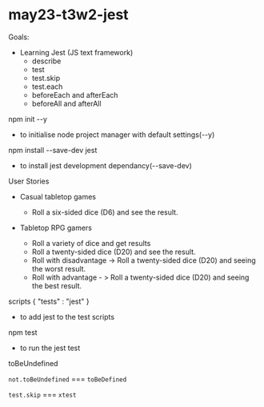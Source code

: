 # may23-t3w2-jest

Goals:

- Learning Jest (JS text framework)
    - describe
    - test
    - test.skip
    - test.each
    - beforeEach and afterEach
    - beforeAll and afterAll

npm init --y
- to initialise node project manager with default settings(--y)

npm install --save-dev jest
- to install jest development dependancy(--save-dev)

User Stories

- Casual tabletop games
    - Roll a six-sided dice (D6) and see the result.

- Tabletop RPG gamers
    - Roll a variety of dice and get results
    - Roll a twenty-sided dice (D20) and see the result.
    - Roll with disadvantage -> Roll a twenty-sided dice (D20) and seeing the worst result.
    - Roll with advantage - > Roll a twenty-sided dice (D20) and seeing the best result.


scripts {
    "tests" : "jest"
}
- to add jest to the test scripts

npm test
- to run the jest test

toBeUndefined

```not.toBeUndefined``` === ```toBeDefined```

```test.skip``` === ```xtest```